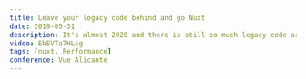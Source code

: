 ```yaml
---
title: Leave your legacy code behind and go Nuxt
date: 2019-05-31
description: It's almost 2020 and there is still so much legacy code around. We need to start migrating. We need to stop being afraid of the migration process. So let's just do it. Where do we start? how do we do it? I will show you how we did it. How we turned our company's vision to stop working with legacy and start working with Vue and Nuxt.
video: EbEVTa7HLsg
tags: [nuxt, Performance]
conference: Vue Alicante
---
```

